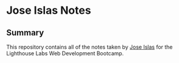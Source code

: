 # Jose Islas Notes
## Summary
This repository contains all of the notes taken by [Jose Islas](https://github.com/BRB3D) for the Lighthouse Labs Web Development Bootcamp.
